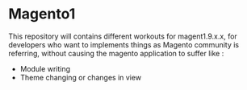 # Magento1

This repository will contains different workouts for magent1.9.x.x, for developers who want to implements things as Magento community is referring, without causing the magento application to suffer like :

- Module writing
- Theme changing or changes in view
